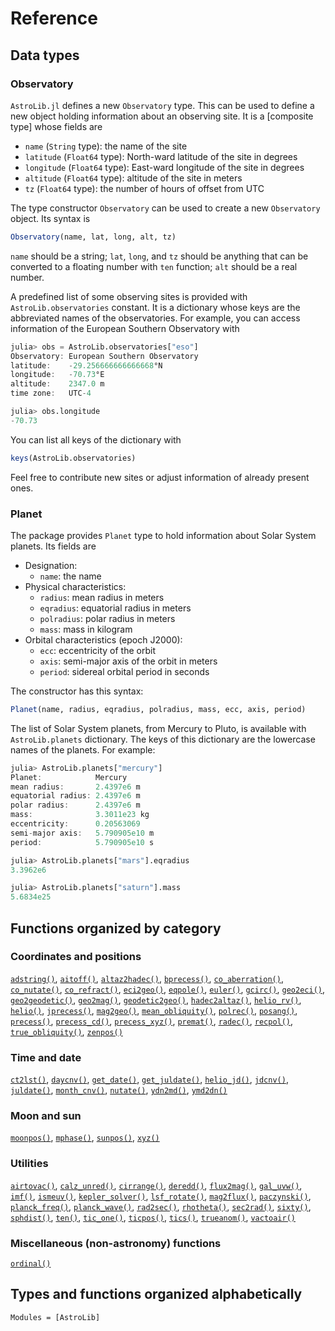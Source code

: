 # Reference

## Data types

### Observatory

`AstroLib.jl` defines a new `Observatory` type. This can be used to define a new object holding information about an observing site. It is a [composite type] whose fields are

-   `name` (`String` type): the name of the site
-   `latitude` (`Float64` type): North-ward latitude of the site in degrees
-   `longitude` (`Float64` type): East-ward longitude of the site in degrees
-   `altitude` (`Float64` type): altitude of the site in meters
-   `tz` (`Float64` type): the number of hours of offset from UTC

The type constructor `Observatory` can be used to create a new `Observatory` object. Its syntax is

```julia
Observatory(name, lat, long, alt, tz)
```

`name` should be a string; `lat`, `long`, and `tz` should be anything that can be converted to a floating number with `ten` function; `alt` should be a real number.

A predefined list of some observing sites is provided with `AstroLib.observatories` constant. It is a dictionary whose keys are the abbreviated names of the observatories. For example, you can access information of the European Southern Observatory with

```julia
julia> obs = AstroLib.observatories["eso"]
Observatory: European Southern Observatory
latitude:    -29.256666666666668°N
longitude:   -70.73°E
altitude:    2347.0 m
time zone:   UTC-4

julia> obs.longitude
-70.73
```

You can list all keys of the dictionary with

```julia
keys(AstroLib.observatories)
```

Feel free to contribute new sites or adjust information of already present ones.

### Planet

The package provides `Planet` type to hold information about Solar System planets. Its fields are

-   Designation:
    -   `name`: the name
-   Physical characteristics:
    -   `radius`: mean radius in meters
    -   `eqradius`: equatorial radius in meters
    -   `polradius`: polar radius in meters
    -   `mass`: mass in kilogram
-   Orbital characteristics (epoch J2000):
    -   `ecc`: eccentricity of the orbit
    -   `axis`: semi-major axis of the orbit in meters
    -   `period`: sidereal orbital period in seconds

The constructor has this syntax:

```julia
Planet(name, radius, eqradius, polradius, mass, ecc, axis, period)
```

The list of Solar System planets, from Mercury to Pluto, is available with `AstroLib.planets` dictionary. The keys of this dictionary are the lowercase names of the planets. For example:

```julia
julia> AstroLib.planets["mercury"]
Planet:            Mercury
mean radius:       2.4397e6 m
equatorial radius: 2.4397e6 m
polar radius:      2.4397e6 m
mass:              3.3011e23 kg
eccentricity:      0.20563069
semi-major axis:   5.790905e10 m
period:            5.790905e10 s

julia> AstroLib.planets["mars"].eqradius
3.3962e6

julia> AstroLib.planets["saturn"].mass
5.6834e25
```

## Functions organized by category

### Coordinates and positions

[`adstring()`](@ref),
[`aitoff()`](@ref),
[`altaz2hadec()`](@ref),
[`bprecess()`](@ref),
[`co_aberration()`](@ref),
[`co_nutate()`](@ref),
[`co_refract()`](@ref),
[`eci2geo()`](@ref),
[`eqpole()`](@ref),
[`euler()`](@ref),
[`gcirc()`](@ref),
[`geo2eci()`](@ref),
[`geo2geodetic()`](@ref),
[`geo2mag()`](@ref),
[`geodetic2geo()`](@ref),
[`hadec2altaz()`](@ref),
[`helio_rv()`](@ref),
[`helio()`](@ref),
[`jprecess()`](@ref),
[`mag2geo()`](@ref),
[`mean_obliquity()`](@ref),
[`polrec()`](@ref),
[`posang()`](@ref),
[`precess()`](@ref),
[`precess_cd()`](@ref),
[`precess_xyz()`](@ref),
[`premat()`](@ref),
[`radec()`](@ref),
[`recpol()`](@ref),
[`true_obliquity()`](@ref),
[`zenpos()`](@ref)

### Time and date

[`ct2lst()`](@ref),
[`daycnv()`](@ref),
[`get_date()`](@ref),
[`get_juldate()`](@ref),
[`helio_jd()`](@ref),
[`jdcnv()`](@ref),
[`juldate()`](@ref),
[`month_cnv()`](@ref),
[`nutate()`](@ref),
[`ydn2md()`](@ref),
[`ymd2dn()`](@ref)

### Moon and sun

[`moonpos()`](@ref),
[`mphase()`](@ref),
[`sunpos()`](@ref),
[`xyz()`](@ref)

### Utilities

[`airtovac()`](@ref),
[`calz_unred()`](@ref),
[`cirrange()`](@ref),
[`deredd()`](@ref),
[`flux2mag()`](@ref),
[`gal_uvw()`](@ref),
[`imf()`](@ref),
[`ismeuv()`](@ref),
[`kepler_solver()`](@ref),
[`lsf_rotate()`](@ref),
[`mag2flux()`](@ref),
[`paczynski()`](@ref),
[`planck_freq()`](@ref),
[`planck_wave()`](@ref),
[`rad2sec()`](@ref),
[`rhotheta()`](@ref),
[`sec2rad()`](@ref),
[`sixty()`](@ref),
[`sphdist()`](@ref),
[`ten()`](@ref),
[`tic_one()`](@ref),
[`ticpos()`](@ref),
[`tics()`](@ref),
[`trueanom()`](@ref),
[`vactoair()`](@ref)

### Miscellaneous (non-astronomy) functions

[`ordinal()`](@ref)

## Types and functions organized alphabetically

```@autodocs
Modules = [AstroLib]
```
